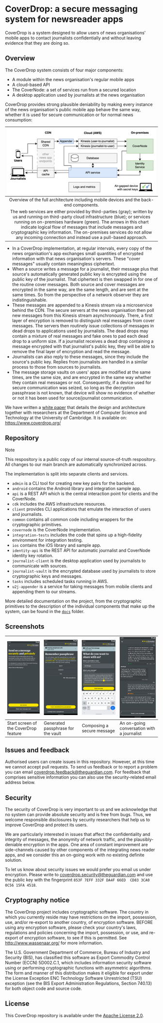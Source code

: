 # CoverDrop: a secure messaging system for newsreader apps

CoverDrop is a system designed to allow users of news organisations' mobile apps to contact journalists confidentially and without leaving evidence that they are doing so.

## Overview

The CoverDrop system consists of four major components:

- A module within the news organisation's regular mobile apps
- A cloud-based API
- The CoverNode: a set of services run from a secured location
- A desktop application used by journalists at the news organisation

CoverDrop provides strong plausible deniability by making every instance of the news organisation's public mobile app behave the same way, whether it is used for secure communication or for normal news consumption:

| <img src="docs/assets/architecture-overview.png"> |
|:--:| 
|Overview of the full architecture including mobile devices and the back-end components.
The web services are either provided by third-parties (gray); written by us and running on third-party cloud infrastructure (blue); or services running on on-premises hardware (green). The arrows in this chart indicate logical flow of messages that include messages and cryptographic key information. The on-premises services do not allow any incoming connection and instead use a pull-based approach.|

- In a CoverDrop implementation, at regular intervals, every copy of the news organisation's app exchanges small quantities of encrypted information with that news organisation's servers. These "cover messages" usually contain meaningless ciphertext.
- When a source writes a message for a journalist, their message plus that source's automatically generated public key is encrypted using the public key of the journalist. That ciphertext is then swapped in for one of the routine cover messages. Both source and cover messages are encrypted in the same way, are the same length, and are sent at the same times. So from the perspective of a network observer they are indistinguishable.
- These messages are appended to a Kinesis stream via a microservice behind the CDN. The secure servers at the news organisation then poll new messages from this Kinesis stream asynchronously. There, a first layer of encryption is removed to distinguish real messages from cover messages. The servers then routinely issue collections of messages in dead drops to applications used by journalists. The dead drops may contain a mixture of real messages and fake ones to pad each dead drop to a uniform size. If a journalist receives a dead drop containing a message encrypted with that journalist's public key, they will be able to remove the final layer of encryption and read the message.
- Journalists can also reply to these messages, since they include the source's public key. Replies from journalists are handled in a similar process to those from sources to journalists.
- The message storage vaults on users' apps are modified at the same times, are the same size, and are encrypted in the same way whether they contain real messages or not. Consequently, if a device used for secure communication was seized, so long as the decryption passphrase is not known, that device will show no evidence of whether or not it has been used for source/journalist communication.

We have written a [white paper](https://www.coverdrop.org/coverdrop_guardian_implementation_june_2025.pdf) that details the design and architecture together with researchers at the Department of Computer Science and Technology at the University of Cambridge. It is available on: https://www.coverdrop.org/

## Repository

> [!NOTE]
> This respository is a public copy of our internal source-of-truth respository. All changes to our main branch are automatically synchronized across.

The implementation is split into separate clients and services.

- `admin` is a CLI tool for creating new key pairs for the backend.
- `android` contains the Android library and integration sample app.
- `api` is a REST API which is the central interaction point for clients and the CoverNode.
- `cdk` includes the AWS infrastructure resources.
- `client` provides CLI applications that emulate the interaction of users and journalists.
- `common` contains all common code including wrappers for the cryptographic primitives.
- `covernode` is the CoverNode implementation.
- `integration-tests` includes the code that spins up a high-fidelity environment for integration testing.
- `ios` contains the iOS library and sample app.
- `identity-api` is the REST API for automatic journalist and CoverNode identity key rotation.
- `journalist-client` is the desktop application used by journalists to communicate with sources.
- `journalist-vault` is the encrypted database used by journalists to store cryptographic keys and messages.
- `tasks` includes scheduled tasks running in AWS.
- `u2j-appender` is a service for taking messages from mobile clients and appending them to our streams.

More detailed documentation on the project, from the cryptographic primitives to the description of the individual components that make up the system, can be found in the [`docs`](./docs) folder.

## Screenshots

| ![Start screen of the CoverDrop feature](docs/assets/screenshot_1.png) | ![Generated passphrase for the vault](docs/assets/screenshot_2.png) | ![Composing a secure message](docs/assets/screenshot_3.png) | ![An on-going conversation with a journalist](docs/assets/screenshot_4.png) |
| --- | --- | --- | --- |
| Start screen of the CoverDrop feature | Generated passphrase for the vault | Composing a secure message | An on-going conversation with a journalist |

## Issues and feedback

Authorised users can create issues in this repository. However, at this time we cannot accept pull requests. To send us feedback or to report a problem you can email coverdrop.feedback@theguardian.com. For feedback that comprises sensitive information you can also use the security-related email address below.

## Security

The security of CoverDrop is very important to us and we acknowledge that no system can provide absolute security and is free from bugs. Thus, we welcome responsible disclosures by security researchers that help us to improve CoverDrop and protect its users.

We are particularly interested in issues that affect the confidentiality and integrity of messages, the anonymity of network traffic, and the plausibly-deniable encryption in the apps. One area of constant improvement are side-channels caused by other components of the integrating news reader apps, and we consider this an on-going work with no existing definite solution.

To let us know about security issues we would prefer you email us under encryption. Please write to coverdrop.security@theguardian.com and use the public key with the fingerprint `853F 7EFF 332F DA4F 66ED  CD83 3CA0 0C56 15FA 4518`.

## Cryptography notice

The CoverDrop project includes cryptographic software. The country in which you currently reside may have restrictions on the import, possession, use, and/or re-export to another country, of encryption software. BEFORE using any encryption software, please check your country's laws, regulations and policies concerning the import, possession, or use, and re-export of encryption software, to see if this is permitted. See http://www.wassenaar.org/ for more information.

The U.S. Government Department of Commerce, Bureau of Industry and Security (BIS), has classified this software as Export Commodity Control Number (ECCN) 5D002.C.1, which includes information security software using or performing cryptographic functions with asymmetric algorithms. The form and manner of this distribution makes it eligible for export under the License Exception ENC Technology Software Unrestricted (TSU) exception (see the BIS Export Administration Regulations, Section 740.13) for both object code and source code.

## License

This CoverDrop repository is available under the [Apache License 2.0](LICENSE.md).
